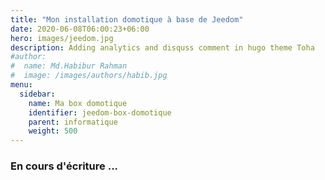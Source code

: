```yaml
---
title: "Mon installation domotique à base de Jeedom"
date: 2020-06-08T06:00:23+06:00
hero: images/jeedom.jpg
description: Adding analytics and disquss comment in hugo theme Toha
#author:
#  name: Md.Habibur Rahman
#  image: /images/authors/habib.jpg
menu:
  sidebar:
    name: Ma box domotique
    identifier: jeedom-box-domotique
    parent: informatique
    weight: 500
---
```


### En cours d'écriture ...
